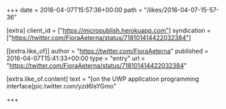 +++
date = 2016-04-07T15:57:36+00:00
path = "/likes/2016-04-07-15-57-36"

[extra]
client_id = ["https://micropublish.herokuapp.com"]
syndication = ["https://twitter.com/FioraAeterna/status/718101414422032384"]

[[extra.like_of]]
author = "https://twitter.com/FioraAeterna"
published = 2016-04-07T15:41:33+00:00
type = "entry"
url = "https://twitter.com/FioraAeterna/status/718101414422032384"

[extra.like_of.content]
text = "[on the UWP application programming interface]pic.twitter.com/yzd6lsYGmo"

+++

<a href="https://brid.gy/publish/twitter" data-synd></a>